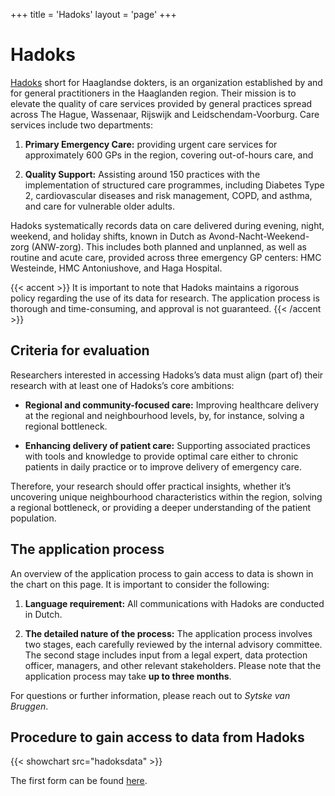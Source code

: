 +++
title = 'Hadoks'
layout = 'page'
+++

# Hadoks
[Hadoks](https://www.hadoks.nl/) short for Haaglandse dokters, is an organization established by and for general practitioners in the Haaglanden region. Their mission is to elevate the quality of care services provided by general practices spread across The Hague, Wassenaar, Rijswijk and Leidschendam-Voorburg. Care services include two departments: 

1. **Primary Emergency Care:** providing urgent care services for approximately 600 GPs in the region, covering out-of-hours care, and

1. **Quality Support:** Assisting around 150 practices with the implementation of structured care programmes, including Diabetes Type 2, cardiovascular diseases and risk management, COPD, and asthma, and care for vulnerable older adults.

Hadoks systematically records data on care delivered during evening, night, weekend, and holiday shifts, known in Dutch as Avond-Nacht-Weekend-zorg (ANW-zorg). This includes both planned and unplanned, as well as routine and acute care, provided across three emergency GP centers: HMC Westeinde, HMC Antoniushove, and Haga Hospital.

{{< accent >}}
It is important to note that Hadoks maintains a rigorous policy regarding the use of its data for research. The application process is thorough and time-consuming, and approval is not guaranteed. 
{{< /accent >}}

## Criteria for evaluation
Researchers interested in accessing Hadoks’s data must align (part of) their research with at least one of Hadoks’s core ambitions:

- **Regional and community-focused care:** Improving healthcare delivery at the regional and neighbourhood levels, by, for instance, solving a regional bottleneck.

- **Enhancing delivery of patient care:** Supporting associated practices with tools and knowledge to provide optimal care either to chronic patients in daily practice or to improve delivery of emergency care.

Therefore, your research should offer practical insights, whether it’s uncovering unique neighbourhood characteristics within the region, solving a regional bottleneck, or providing a deeper understanding of the patient population. 

## The application process

An overview of the application process to gain access to data is shown in the chart on this page. It is important to consider the following:

1. **Language requirement:** All communications with Hadoks are conducted in Dutch.

1.	**The detailed nature of the process:** The application process involves two stages, each carefully reviewed by the internal advisory committee. The second stage includes input from a legal expert, data protection officer, managers, and other relevant stakeholders. Please note that the application process may take **up to three months**.

For questions or further information, please reach out to _Sytske van Bruggen_.

## Procedure to gain access to data from Hadoks

{{< showchart src="hadoksdata" >}}

The first form can be found [here](../../hadoks_projectaanvragen_2024.docx).